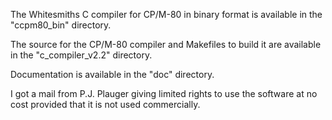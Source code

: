 The Whitesmiths C compiler for CP/M-80 in binary format is available in the "ccpm80_bin" directory.

The source for the CP/M-80 compiler and Makefiles to build it are available in the "c_compiler_v2.2" directory.

Documentation is available in the "doc" directory.

I got a mail from P.J. Plauger giving limited rights to use the software at no cost provided that it
is not used commercially.
